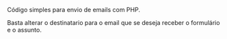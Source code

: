 Código simples para envio de emails com PHP.

Basta alterar o destinatario para o email que se deseja receber o formulário e o assunto.